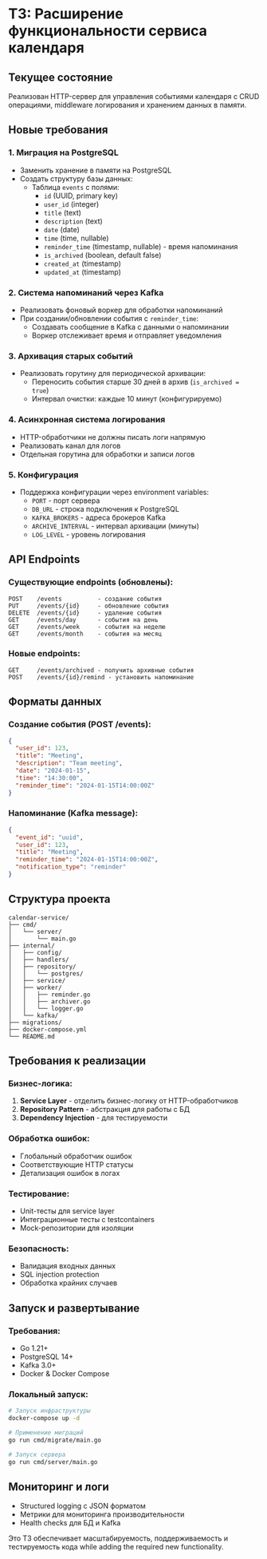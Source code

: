 # ТЗ: Расширение функциональности сервиса календаря

## Текущее состояние
Реализован HTTP-сервер для управления событиями календаря с CRUD операциями, middleware логирования и хранением данных в памяти.

## Новые требования

### 1. Миграция на PostgreSQL
- Заменить хранение в памяти на PostgreSQL
- Создать структуру базы данных:
  - Таблица `events` с полями:
    - `id` (UUID, primary key)
    - `user_id` (integer)
    - `title` (text)
    - `description` (text)
    - `date` (date)
    - `time` (time, nullable)
    - `reminder_time` (timestamp, nullable) - время напоминания
    - `is_archived` (boolean, default false)
    - `created_at` (timestamp)
    - `updated_at` (timestamp)

### 2. Система напоминаний через Kafka
- Реализовать фоновый воркер для обработки напоминаний
- При создании/обновлении события с `reminder_time`:
  - Создавать сообщение в Kafka с данными о напоминании
  - Воркер отслеживает время и отправляет уведомления

### 3. Архивация старых событий
- Реализовать горутину для периодической архивации:
  - Переносить события старше 30 дней в архив (`is_archived = true`)
  - Интервал очистки: каждые 10 минут (конфигурируемо)

### 4. Асинхронная система логирования
- HTTP-обработчики не должны писать логи напрямую
- Реализовать канал для логов
- Отдельная горутина для обработки и записи логов

### 5. Конфигурация
- Поддержка конфигурации через environment variables:
  - `PORT` - порт сервера
  - `DB_URL` - строка подключения к PostgreSQL
  - `KAFKA_BROKERS` - адреса брокеров Kafka
  - `ARCHIVE_INTERVAL` - интервал архивации (минуты)
  - `LOG_LEVEL` - уровень логирования

## API Endpoints

### Существующие endpoints (обновлены):
```
POST    /events          - создание события
PUT     /events/{id}     - обновление события  
DELETE  /events/{id}     - удаление события
GET     /events/day      - события на день
GET     /events/week     - события на неделю
GET     /events/month    - события на месяц
```

### Новые endpoints:
```
GET     /events/archived - получить архивные события
POST    /events/{id}/remind - установить напоминание
```

## Форматы данных

### Создание события (POST /events):
```json
{
  "user_id": 123,
  "title": "Meeting",
  "description": "Team meeting",
  "date": "2024-01-15",
  "time": "14:30:00",
  "reminder_time": "2024-01-15T14:00:00Z"
}
```

### Напоминание (Kafka message):
```json
{
  "event_id": "uuid",
  "user_id": 123,
  "title": "Meeting",
  "reminder_time": "2024-01-15T14:00:00Z",
  "notification_type": "reminder"
}
```

## Структура проекта
```
calendar-service/
├── cmd/
│   └── server/
│       └── main.go
├── internal/
│   ├── config/
│   ├── handlers/
│   ├── repository/
│   │   └── postgres/
│   ├── service/
│   ├── worker/
│   │   ├── reminder.go
│   │   ├── archiver.go
│   │   └── logger.go
│   └── kafka/
├── migrations/
├── docker-compose.yml
└── README.md
```

## Требования к реализации

### Бизнес-логика:
1. **Service Layer** - отделить бизнес-логику от HTTP-обработчиков
2. **Repository Pattern** - абстракция для работы с БД
3. **Dependency Injection** - для тестируемости

### Обработка ошибок:
- Глобальный обработчик ошибок
- Соответствующие HTTP статусы
- Детализация ошибок в логах

### Тестирование:
- Unit-тесты для service layer
- Интеграционные тесты с testcontainers
- Mock-репозитории для изоляции

### Безопасность:
- Валидация входных данных
- SQL injection protection
- Обработка крайних случаев

## Запуск и развертывание

### Требования:
- Go 1.21+
- PostgreSQL 14+
- Kafka 3.0+
- Docker & Docker Compose

### Локальный запуск:
```bash
# Запуск инфраструктуры
docker-compose up -d

# Применение миграций
go run cmd/migrate/main.go

# Запуск сервера
go run cmd/server/main.go
```

## Мониторинг и логи
- Structured logging с JSON форматом
- Метрики для мониторинга производительности
- Health checks для БД и Kafka

Это ТЗ обеспечивает масштабируемость, поддерживаемость и тестируемость кода while adding the required new functionality.